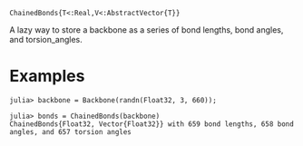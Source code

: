 ```
ChainedBonds{T<:Real,V<:AbstractVector{T}}
```

A lazy way to store a backbone as a series of bond lengths, bond angles, and torsion_angles.

# Examples

```jldoctest
julia> backbone = Backbone(randn(Float32, 3, 660));

julia> bonds = ChainedBonds(backbone)
ChainedBonds{Float32, Vector{Float32}} with 659 bond lengths, 658 bond angles, and 657 torsion angles
```

